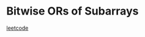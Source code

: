 Bitwise ORs of Subarrays
========================
[leetcode](https://leetcode.com/problems/bitwise-ors-of-subarrays)
